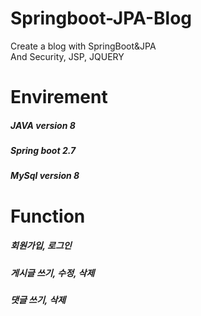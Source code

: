 # Springboot-JPA-Blog
Create a blog with SpringBoot&amp;JPA  
And Security, JSP, JQUERY

# Envirement
##### JAVA version 8
##### Spring boot 2.7
##### MySql version 8

# Function
##### 회원가입, 로그인
##### 게시글 쓰기, 수정, 삭제
##### 댓글 쓰기, 삭제
